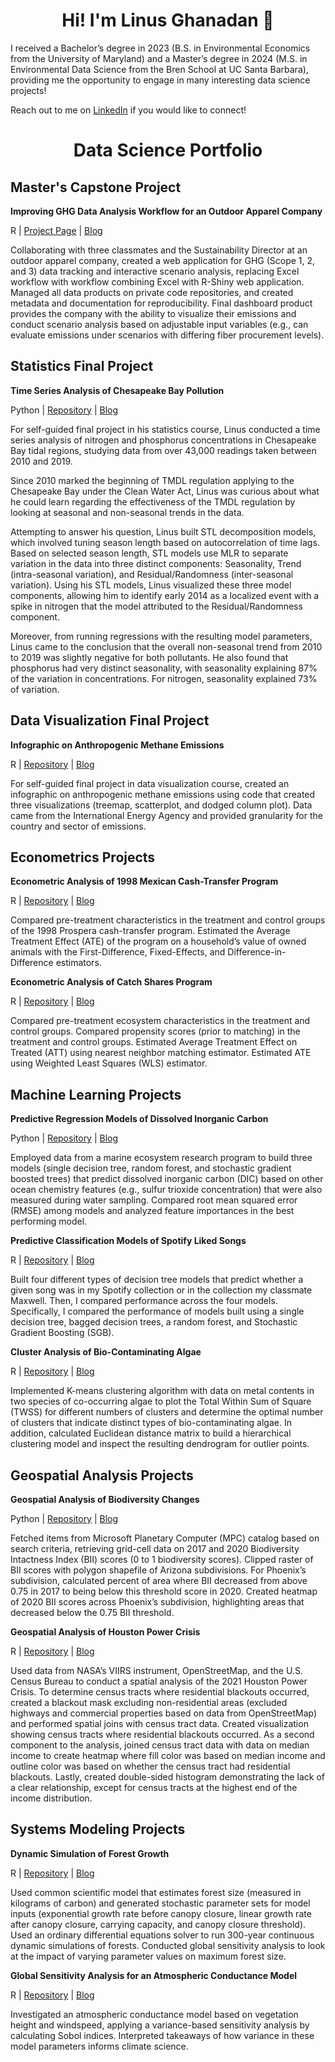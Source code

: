 <h1 align="center"> Hi! I'm Linus Ghanadan 👋</h1>

I received a Bachelor’s degree in 2023 (B.S. in Environmental Economics from the University of Maryland) and a Master’s degree in 2024 (M.S. in Environmental Data Science from the Bren School at UC Santa Barbara), providing me the opportunity to engage in many interesting data science projects!

Reach out to me on [LinkedIn](https://www.linkedin.com/in/linus-ghanadan/) if you would like to connect!

<h1 align="center"> Data Science Portfolio</h1>

## Master's Capstone Project

**Improving GHG Data Analysis Workflow for an Outdoor Apparel Company**

R | [Project Page](https://github.com/carbonSOCKprint) | [Blog](https://linusghanadan.github.io/blog/2024-6-20-post/)

Collaborating with three classmates and the Sustainability Director at an outdoor apparel company, created a web application for GHG (Scope 1, 2, and 3) data tracking and interactive scenario analysis, replacing Excel workflow with workflow combining Excel with R-Shiny web application. Managed all data products on private code repositories, and created metadata and documentation for reproducibility. Final dashboard product provides the company with the ability to visualize their emissions and conduct scenario analysis based on adjustable input variables (e.g., can evaluate emissions under scenarios with differing fiber procurement levels).

## Statistics Final Project

**Time Series Analysis of Chesapeake Bay Pollution**

Python | [Repository](https://github.com/linusghanadan/chesapeake-bay-nutrient-pollution-python) | [Blog](https://linusghanadan.github.io/blog/2024-8-20-post/chesapeake-bay-python.html)

For self-guided final project in his statistics course, Linus conducted a time series analysis of nitrogen and phosphorus concentrations in Chesapeake Bay tidal regions, studying data from over 43,000 readings taken between 2010 and 2019.

Since 2010 marked the beginning of TMDL regulation applying to the Chesapeake Bay under the Clean Water Act, Linus was curious about what he could learn regarding the effectiveness of the TMDL regulation by looking at seasonal and non-seasonal trends in the data. 

Attempting to answer his question, Linus built STL decomposition models, which involved tuning season length based on autocorrelation of time lags. Based on selected season length, STL models use MLR to separate variation in the data into three distinct components: Seasonality, Trend (intra-seasonal variation), and Residual/Randomness (inter-seasonal variation). Using his STL models, Linus visualized these three model components, allowing him to identify early 2014 as a localized event with a spike in nitrogen that the model attributed to the Residual/Randomness component.

Moreover, from running regressions with the resulting model parameters, Linus came to the conclusion that the overall non-seasonal trend from 2010 to 2019 was slightly negative for both pollutants. He also found that phosphorus had very distinct seasonality, with seasonality explaining 87% of the variation in concentrations. For nitrogen, seasonality explained 73% of variation.

## Data Visualization Final Project

**Infographic on Anthropogenic Methane Emissions**

R | [Repository](https://github.com/linusghanadan/methane-infographic) | [Blog](https://linusghanadan.github.io/blog/2024-3-12-post/)

For self-guided final project in data visualization course, created an infographic on anthropogenic methane emissions using code that created three visualizations (treemap, scatterplot, and dodged column plot). Data came from the International Energy Agency and provided granularity for the country and sector of emissions.

## Econometrics Projects

**Econometric Analysis of 1998 Mexican Cash-Transfer Program**

R | [Repository](https://github.com/linusghanadan/cash-transfer-policy) | [Blog](https://linusghanadan.github.io/blog/2024-3-6-post/)

Compared pre-treatment characteristics in the treatment and control groups of the 1998 Prospera cash-transfer program. Estimated the Average Treatment Effect (ATE) of the program on a household’s value of owned animals with the First-Difference, Fixed-Effects, and Difference-in-Difference estimators.

**Econometric Analysis of Catch Shares Program**

R | [Repository](https://github.com/linusghanadan/catch-shares-policy) | [Blog](https://linusghanadan.github.io/blog/2024-3-11-post/)

Compared pre-treatment ecosystem characteristics in the treatment and control groups. Compared propensity scores (prior to matching) in the treatment and control groups. Estimated Average Treatment Effect on Treated (ATT) using nearest neighbor matching estimator. Estimated ATE using Weighted Least Squares (WLS) estimator.

## Machine Learning Projects

**Predictive Regression Models of Dissolved Inorganic Carbon**

Python | [Repository](https://github.com/linusghanadan/dic-ml-models) | [Blog](https://linusghanadan.github.io/blog/2024-4-3-post/dic-ml-models.html)

Employed data from a marine ecosystem research program to build three models (single decision tree, random forest, and stochastic gradient boosted trees) that predict dissolved inorganic carbon (DIC) based on other ocean chemistry features (e.g., sulfur trioxide concentration) that were also measured during water sampling. Compared root mean squared error (RMSE) among models and analyzed feature importances in the best performing model.

**Predictive Classification Models of Spotify Liked Songs**

R | [Repository](https://github.com/linusghanadan/ml-spotify-lab) | [Blog](https://linusghanadan.github.io/blog/2024-3-29-post/)

Built four different types of decision tree models that predict whether a given song was in my Spotify collection or in the collection my classmate Maxwell. Then, I compared performance across the four models. Specifically, I compared the performance of models built using a single decision tree, bagged decision trees, a random forest, and Stochastic Gradient Boosting (SGB).

**Cluster Analysis of Bio-Contaminating Algae**

R | [Repository](https://github.com/linusghanadan/ml-clustering-lab/tree/main) | [Blog](https://linusghanadan.github.io/blog/2024-4-1-post/)

Implemented K-means clustering algorithm with data on metal contents in two species of co-occurring algae to plot the Total Within Sum of Square (TWSS) for different numbers of clusters and determine the optimal number of clusters that indicate distinct types of bio-contaminating algae. In addition, calculated Euclidean distance matrix to build a hierarchical clustering model and inspect the resulting dendrogram for outlier points.

## Geospatial Analysis Projects

**Geospatial Analysis of Biodiversity Changes**

Python | [Repository](https://github.com/linusghanadan/phoenix_biodiversity) | [Blog](https://linusghanadan.github.io/blog/2023-12-13-post/phoenix_biodiversity.html)

Fetched items from Microsoft Planetary Computer (MPC) catalog based on search criteria, retrieving grid-cell data on 2017 and 2020 Biodiversity Intactness Index (BII) scores (0 to 1 biodiversity scores). Clipped raster of BII scores with polygon shapefile of Arizona subdivisions. For Phoenix’s subdivision, calculated percent of area where BII decreased from above 0.75 in 2017 to being below this threshold score in 2020. Created heatmap of 2020 BII scores across Phoenix’s subdivision, highlighting areas that decreased below the 0.75 BII threshold.

**Geospatial Analysis of Houston Power Crisis**

R | [Repository](https://github.com/linusghanadan/houston_power_crisis/tree/main) | [Blog](https://linusghanadan.github.io/blog/2024-1-20-post/)

Used data from NASA’s VIIRS instrument, OpenStreetMap, and the U.S. Census Bureau to conduct a spatial analysis of the 2021 Houston Power Crisis. To determine census tracts where residential blackouts occurred, created a blackout mask excluding non-residential areas (excluded highways and commercial properties based on data from OpenStreetMap) and performed spatial joins with census tract data. Created visualization showing census tracts where residential blackouts occurred. As a second component to the analysis, joined census tract data with data on median income to create heatmap where fill color was based on median income and outline color was based on whether the census tract had residential blackouts. Lastly, created double-sided histogram demonstrating the lack of a clear relationship, except for census tracts at the highest end of the income distribution.

## Systems Modeling Projects

**Dynamic Simulation of Forest Growth**

R | [Repository](https://github.com/linusghanadan/dynamic-simulation-forest-growth) | [Blog](https://linusghanadan.github.io/blog/2024-6-10-post/)

Used common scientific model that estimates forest size (measured in kilograms of carbon) and generated stochastic parameter sets for model inputs (exponential growth rate before canopy closure, linear growth rate after canopy closure, carrying capacity, and canopy closure threshold). Used an ordinary differential equations solver to run 300-year continuous dynamic simulations of forests. Conducted global sensitivity analysis to look at the impact of varying parameter values on maximum forest size.

**Global Sensitivity Analysis for an Atmospheric Conductance Model**

R | [Repository](https://github.com/linusghanadan/atmospheric-conductance-sobol) | [Blog](https://linusghanadan.github.io/blog/2024-6-7-post/)

Investigated an atmospheric conductance model based on vegetation height and windspeed, applying a variance-based sensitivity analysis by calculating Sobol indices. Interpreted takeaways of how variance in these model parameters informs climate science.



